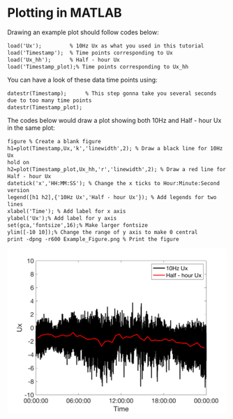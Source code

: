 Plotting in MATLAB
==============

Drawing an example plot should follow codes below:

```
load('Ux');         % 10Hz Ux as what you used in this tutorial 
load('Timestamp');  % Time points corresponding to Ux
load('Ux_hh');      % Half - hour Ux 
load('Timestamp_plot);% Time points corresponding to Ux_hh
```

You can have a look of these data time points using:

```
datestr(Timestamp);      % This step gonna take you several seconds due to too many time points
datestr(Timestamp_plot); 
```

The codes below would draw a plot showing both 10Hz and Half - hour Ux in the same plot:

```
figure % Create a blank figure
h1=plot(Timestamp,Ux,'k','linewidth',2); % Draw a black line for 10Hz Ux
hold on
h2=plot(Timestamp_plot,Ux_hh,'r','linewidth',2); % Draw a red line for Half - hour Ux
datetick('x','HH:MM:SS'); % Change the x ticks to Hour:Minute:Second version
legend([h1 h2],{'10Hz Ux','Half - hour Ux'}); % Add legends for two lines
xlabel('Time'); % Add label for x axis
ylabel('Ux');% Add label for y axis
set(gca,'fontsize',16);% Make larger fontsize
ylim([-10 10]);% Change the range of y axis to make 0 central
print -dpng -r600 Example_Figure.png % Print the figure
```
![Image text](https://github.com/ZijieZhaoMMHW/ATOC30008_2020_Plot/blob/master/Example_Figure.png)



